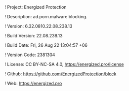 ! Project: Energized Protection

! Description: ad.porn.malware blocking.

! Version: 6.32.0810.22.08.238.13

! Build Version: 22.08.238.13

! Build Date: Fri, 26 Aug 22 13:04:57 +06

! Version Code: 2381304

! License: CC BY-NC-SA 4.0, https://energized.pro/license

! Github: https://github.com/EnergizedProtection/block

! Web: https://energized.pro
